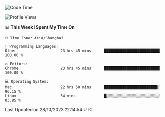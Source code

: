 <!--START_SECTION:waka-->
![Code Time](http://img.shields.io/badge/Code%20Time-1%2C461%20hrs%201%20min-blue)

![Profile Views](http://img.shields.io/badge/Profile%20Views-0-blue)

📊 **This Week I Spent My Time On** 

```text
🕑︎ Time Zone: Asia/Shanghai

💬 Programming Languages: 
Other                    23 hrs 45 mins      █████████████████████████   100.00 % 

🔥 Editors: 
Chrome                   23 hrs 45 mins      █████████████████████████   100.00 % 

💻 Operating System: 
Mac                      22 hrs 50 mins      ████████████████████████░   96.15 % 
Linux                    54 mins             █░░░░░░░░░░░░░░░░░░░░░░░░   03.85 % 
```


 Last Updated on 28/10/2023 22:14:54 UTC
<!--END_SECTION:waka-->